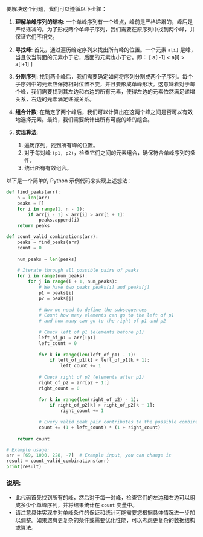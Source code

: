 要解决这个问题，我们可以遵循以下步骤：

1. **理解单峰序列的结构**: 一个单峰序列有一个峰点，峰前是严格递增的，峰后是严格递减的。为了形成两个单峰子序列，我们需要在原序列中找到两个峰，并保证它们不相交。

2. **寻找峰**: 首先，通过遍历给定序列来找出所有峰的位置。一个元素 `a[i]` 是峰，当且仅当前面的元素小于它，后面的元素也小于它。即：
   \[
   a[i-1] < a[i] > a[i+1]
   \]

3. **分割序列**: 找到两个峰后，我们需要确定如何将序列分割成两个子序列。每个子序列中的元素应保持相对位置不变，并且要形成单峰形状。这意味着对于每个峰，我们需要找到其左边和右边的所有元素，使得左边的元素依然满足递增关系，右边的元素满足递减关系。

4. **组合计数**: 在确定了两个峰后，我们可以计算出在这两个峰之间是否可以有效地选择元素。最终，我们需要统计出所有可能的峰的组合。

5. **实现算法**:
   1. 遍历序列，找到所有峰的位置。
   2. 对于每对峰 `(p1, p2)`，检查它们之间的元素组合，确保符合单峰序列的条件。
   3. 统计所有有效组合。

以下是一个简单的 Python 示例代码来实现上述想法：

```python
def find_peaks(arr):
    n = len(arr)
    peaks = []
    for i in range(1, n - 1):
        if arr[i - 1] < arr[i] > arr[i + 1]:
            peaks.append(i)
    return peaks

def count_valid_combinations(arr):
    peaks = find_peaks(arr)
    count = 0
    
    num_peaks = len(peaks)
    
    # Iterate through all possible pairs of peaks
    for i in range(num_peaks):
        for j in range(i + 1, num_peaks):
            # We have two peaks peaks[i] and peaks[j]
            p1 = peaks[i]
            p2 = peaks[j]
            
            # Now we need to define the subsequences
            # Count how many elements can go to the left of p1
            # and how many can go to the right of p1 and p2
            
            # Check left of p1 (elements before p1)
            left_of_p1 = arr[:p1]
            left_count = 0
            
            for k in range(len(left_of_p1) - 1):
                if left_of_p1[k] < left_of_p1[k + 1]:
                    left_count += 1
            
            # Check right of p2 (elements after p2)
            right_of_p2 = arr[p2 + 1:]
            right_count = 0
            
            for k in range(len(right_of_p2) - 1):
                if right_of_p2[k] > right_of_p2[k + 1]:
                    right_count += 1
            
            # Every valid peak pair contributes to the possible combinations
            count += (1 + left_count) * (1 + right_count)
    
    return count

# Example usage:
arr = [69, 1000, 228, -7]  # Example input, you can change it
result = count_valid_combinations(arr)
print(result)
```

### 说明:
- 此代码首先找到所有的峰，然后对于每一对峰，检查它们的左边和右边可以组成多少个单峰序列，并将结果统计在 `count` 变量中。
- 请注意具体实现中对单峰条件的保证和统计可能需要您根据具体情况进一步加以调整。如果您有更复杂的条件或需要优化性能，可以考虑更复杂的数据结构或算法。